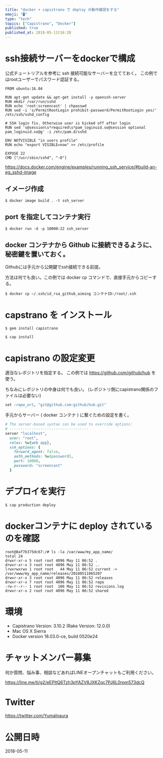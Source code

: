 ```yaml
---
title: "docker + capistrano で deploy の動作確認をする"
emoji: "🖥"
type: "tech"
topics: ["Capistrano", "Docker"]
published: true
published_at: 2018-05-11t16:20
---
```



# ssh接続サーバーをdockerで構成

公式チュートリアルを参考に ssh 接続可能なサーバーを立てておく。
この例ではrootユーザーでパスワード認証する。


```:Dockerfile
FROM ubuntu:16.04

RUN apt-get update && apt-get install -y openssh-server
RUN mkdir /var/run/sshd
RUN echo 'root:screencast' | chpasswd
RUN sed -i 's/PermitRootLogin prohibit-password/PermitRootLogin yes/' /etc/ssh/sshd_config

# SSH login fix. Otherwise user is kicked off after login
RUN sed 's@session\s*required\s*pam_loginuid.so@session optional pam_loginuid.so@g' -i /etc/pam.d/sshd

ENV NOTVISIBLE "in users profile"
RUN echo "export VISIBLE=now" >> /etc/profile

EXPOSE 22
CMD ["/usr/sbin/sshd", "-D"]
```

https://docs.docker.com/engine/examples/running_ssh_service/#build-an-eg_sshd-image

## イメージ作成

```
$ docker image build . -t ssh_server
```

## port を指定してコンテナ実行

```
$ docker run -d -p 10000:22 ssh_server
```

## docker コンテナから Github に接続できるように、秘密鍵を置いておく。

Githubには手元から公開鍵でssh接続できる前提。

方法は何でも良い。この例では docker cp コマンドで、直接手元からコピーする。

```
$ docker cp ~/.ssh/id_rsa_github_aiming コンテナID:/root/.ssh
```

# capstrano を インストール

```
$ gem install capistrano
```

```
$ cap install
```

# capistrano の設定変更

適当なレポジトリを指定する。
この例では https://github.com/github/hub を使う。

ちなみにレポジトリの中身は何でも良い。
(レポジトリ側にcapistrano関係のファイルは必要ない)


```deploy.rb
set :repo_url, "git@github.com:github/hub.git"
```

手元からサーバー ( docker コンテナ ) に繋ぐための設定を書く。

```deploy/production.rb
# The server-based syntax can be used to override options:
# ------------------------------------
server "localhost",
  user: "root",
  roles: %w{web app},
  ssh_options: {
    forward_agent: false,
    auth_methods: %w(password),
    port: 10000,
    password: "screencast"
  }
```

# デプロイを実行

```
$ cap production deploy
```


# dockerコンテナに deploy されているのを確認

```
root@8af7b375dc67:/# ls -la /var/www/my_app_name/
total 24
drwxr-xr-x 5 root root 4096 May 11 06:52 .
drwxr-xr-x 3 root root 4096 May 11 06:52 ..
lrwxrwxrwx 1 root root   44 May 11 06:52 current -> /var/www/my_app_name/releases/20180511065207
drwxr-xr-x 3 root root 4096 May 11 06:52 releases
drwxr-xr-x 7 root root 4096 May 11 06:52 repo
-rw-r--r-- 1 root root  106 May 11 06:52 revisions.log
drwxr-xr-x 2 root root 4096 May 11 06:52 shared
```

# 環境

- Capistrano Version: 3.10.2 (Rake Version: 12.0.0)
- Mac OS X Sierra
- Docker version 18.03.0-ce, build 0520e24








<!-- Update From Qiita API -->

# チャットメンバー募集


何か質問、悩み事、相談などあればLINEオープンチャットもご利用ください。

https://line.me/ti/g2/eEPltQ6Tzh3pYAZV8JXKZqc7PJ6L0rpm573dcQ





# Twitter


https://twitter.com/YumaInaura


<!-- Update From Qiita API -->



# 公開日時

2018-05-11
